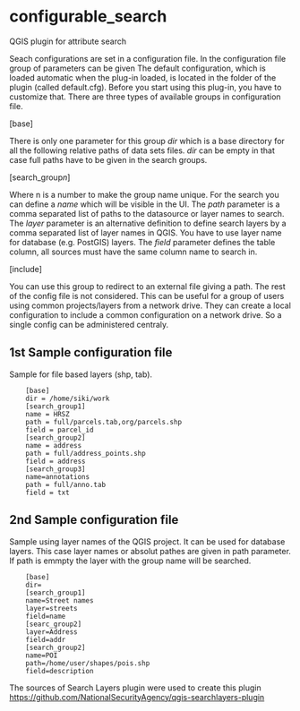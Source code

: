 # configurable_search
QGIS plugin for attribute search

Seach configurations are set in a configuration file. In the configuration file 
group of parameters can be given The default configuration, which is loaded 
automatic when the plug-in loaded, is located in the folder of the plugin 
(called default.cfg). Before you start using this plug-in, you have to customize
that. There are three types of available groups in configuration file.

[base]

There is only one parameter for this group *dir* which is a base directory 
for all the following relative paths of data sets files.
*dir* can be empty in that case full paths have to be given in the search 
groups. 

[search_group*n*]

Where n is a number to make the group name unique. For the search you can define
a *name* which will be visible in the UI. The *path* parameter is a comma 
separated list of paths to the datasource or layer names to search. 
The *layer* parameter is an alternative definition to define search layers
by a comma separated list of layer names in QGIS.
You have to use layer name for database (e.g. PostGIS) layers.
The *field* parameter defines the table column, all sources must have the same 
column name to search in.

[include]

You can use this group to redirect to an external file giving a path. The rest
of the config file is not considered. This can be useful for a group of users
using common projects/layers from a network drive. They can create a local 
configuration to include a common configuration on a network drive. So a single 
config can be administered centraly.

## 1st Sample configuration file

Sample for file based layers (shp, tab).

```
	[base]
	dir = /home/siki/work
	[search_group1]
	name = HRSZ
	path = full/parcels.tab,org/parcels.shp
	field = parcel_id
	[search_group2]
	name = address
	path = full/address_points.shp
	field = address
	[search_group3]
	name=annotations
	path = full/anno.tab
	field = txt
```

## 2nd Sample configuration file

Sample using layer names of the QGIS project. It can be used for database
layers. This case layer names or absolut pathes are given in path parameter.
If path is emmpty the layer with the group name will be searched.

```
    [base]
    dir=
    [search_group1]
    name=Street names
    layer=streets
    field=name
    [searc_group2]
    layer=Address
    field=addr
    [search_group2]
    name=POI
    path=/home/user/shapes/pois.shp
    field=description
```

The sources of Search Layers plugin were used to create this plugin
https://github.com/NationalSecurityAgency/qgis-searchlayers-plugin

